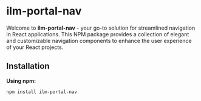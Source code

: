 # ilm-portal-nav

Welcome to **ilm-portal-nav** - your go-to solution for streamlined navigation in React applications. This NPM package provides a collection of elegant and customizable navigation components to enhance the user experience of your React projects.

## Installation

**Using npm:**

```bash
npm install ilm-portal-nav
